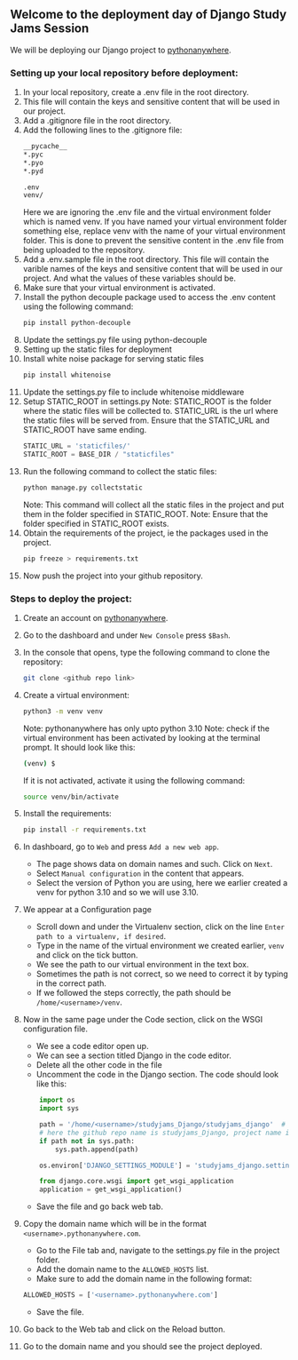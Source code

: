 ## Welcome to the deployment day of Django Study Jams Session 

We will be deploying our Django project to [pythonanywhere](https://www.pythonanywhere.com/).

### Setting up your local repository before deployment:

1. In your local repository, create a .env file in the root directory.
2. This file will contain the keys and sensitive content that will be used in our project.
3. Add a .gitignore file in the root directory.
4. Add the following lines to the .gitignore file:
    ```bash
    __pycache__
    *.pyc
    *.pyo
    *.pyd

    .env
    venv/
    ```
    Here we are ignoring the .env file and the virtual environment folder which is named venv.
    If you have named your virtual environment folder something else, replace venv with the name of your virtual environment folder.
    This is done to prevent the sensitive content in the .env file from being uploaded to the repository.
5. Add a .env.sample file in the root directory.
   This file will contain the varible names of the keys and sensitive content that will be used in our project. And what the values of these variables should be.
6. Make sure that your virtual environment is activated.
7. Install the python decouple package used to access the .env content using the following command:
    ```bash
    pip install python-decouple
    ```
8. Update the settings.py file using python-decouple
9. Setting up the static files for deployment
10. Install white noise package for serving static files
    ```bash
    pip install whitenoise
    ```
11. Update the settings.py file to include whitenoise middleware
12. Setup STATIC_ROOT in settings.py
    Note: STATIC_ROOT is the folder where the static files will be collected to.
          STATIC_URL is the url where the static files will be served from.
          Ensure that the STATIC_URL and STATIC_ROOT have same ending.
    ```python
    STATIC_URL = 'staticfiles/'
    STATIC_ROOT = BASE_DIR / "staticfiles"
    ```
13. Run the following command to collect the static files:
    ```bash
    python manage.py collectstatic
    ```
    Note: This command will collect all the static files in the project and put them in the folder specified in STATIC_ROOT.
    Note: Ensure that the folder specified in STATIC_ROOT exists.
14. Obtain the requirements of the project, ie the packages used in the project.
    ```bash
    pip freeze > requirements.txt
    ```
15. Now push the project into your github repository.

### Steps to deploy the project:

1. Create an account on [pythonanywhere](https://www.pythonanywhere.com/).
2. Go to the dashboard and under `New Console` press `$Bash`.
3. In the console that opens, type the following command to clone the repository:
    ```bash
    git clone <github repo link>
    ```
4. Create a virtual environment:
    ```bash
    python3 -m venv venv
    ```
    Note: pythonanywhere has only upto python 3.10
    Note: check if the virtual environment has been activated by looking at the terminal prompt. It should look like this:
    ```bash
    (venv) $
    ```
    If it is not activated, activate it using the following command:
    ```bash
    source venv/bin/activate
    ```
5. Install the requirements:
    ```bash
    pip install -r requirements.txt
    ```
6. In dashboard, go to `Web` and press `Add a new web app`.
    - The page shows data on domain names and such. Click on `Next`.
    - Select `Manual configuration` in the content that appears.
    - Select the version of Python you are using, here we earlier created a venv for python 3.10 and so we will use 3.10.

7. We appear at a Configuration page
    - Scroll down and under the Virtualenv section, click on the line `Enter path to a virtualenv, if desired`.
    - Type in the name of the virtual environment we created earlier, `venv` and click on the tick button.
    - We see the path to our virtual environment in the text box.
    - Sometimes the path is not correct, so we need to correct it by typing in the correct path.
    - If we followed the steps correctly, the path should be `/home/<username>/venv`.
8. Now in the same page under the Code section, click on the WSGI configuration file.
    - We see a code editor open up.
    - We can see a section titled Django in the code editor.
    - Delete all the other code in the file
    - Uncomment the code in the Django section. The code should look like this:
    ```python
        import os
        import sys

        path = '/home/<username>/studyjams_Django/studyjams_django'  # use your username, github repo name and project name 
        # here the github repo name is studyjams_Django, project name is studyjams_django, project name is the name of the folder in which the settings.py file is present 
        if path not in sys.path:
            sys.path.append(path)

        os.environ['DJANGO_SETTINGS_MODULE'] = 'studyjams_django.settings'

        from django.core.wsgi import get_wsgi_application
        application = get_wsgi_application()
    ```
    - Save the file and go back web tab.
9. Copy the domain name which will be in the format `<username>.pythonanywhere.com`.
    - Go to the File tab and, navigate to the settings.py file in the project folder.
    - Add the domain name to the `ALLOWED_HOSTS` list.
    - Make sure to add the domain name in the following format:
    ```python
    ALLOWED_HOSTS = ['<username>.pythonanywhere.com']
    ```
    - Save the file. 
10. Go back to the Web tab and click on the Reload button.
11. Go to the domain name and you should see the project deployed.